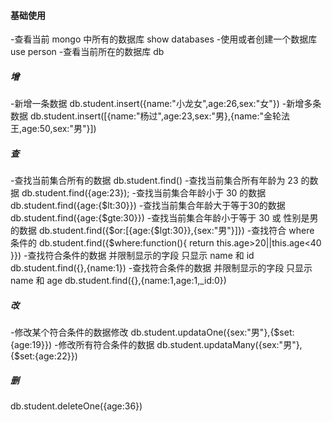 #### 基础使用

-查看当前 mongo 中所有的数据库
show databases -使用或者创建一个数据库
use person -查看当前所在的数据库
db

##### 增

-新增一条数据
db.student.insert({name:"小龙女",age:26,sex:"女"}) -新增多条数据
db.student.insert([{name:"杨过",age:23,sex:"男},{name:"金轮法王,age:50,sex:"男"}])

##### 查

-查找当前集合所有的数据
db.student.find() -查找当前集合所有年龄为 23 的数据
db.student.find({age:23}); -查找当前集合年龄小于 30 的数据
db.student.find({age:{$lt:30}})
-查找当前集合年龄大于等于30的数据
db.student.find({age:{$gte:30}}) -查找当前集合年龄小于等于 30 或 性别是男的数据
db.student.find({$or:[{age:{$lgt:30}},{sex:"男"}]}) -查找符合 where 条件的
db.student.find({$where:function(){
return this.age>20||this.age<40
}}) -查找符合条件的数据 并限制显示的字段 只显示 name 和 id
db.student.find({},{name:1}) -查找符合条件的数据 并限制显示的字段 只显示 name 和 age
db.student.find({},{name:1,age:1,\_id:0})

##### 改

-修改某个符合条件的数据修改
db.student.updataOne({sex:"男"},{$set:{age:19}})
-修改所有符合条件的数据
db.student.updataMany({sex:"男"},{$set:{age:22}})

##### 删

db.student.deleteOne({age:36})
